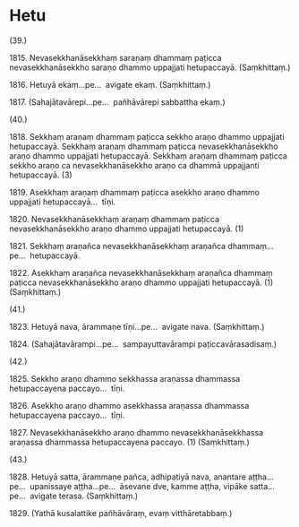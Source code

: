 

# Hetu





(39.)

1815\. Nevasekkhanāsekkhaṃ saraṇaṃ dhammaṃ paṭicca nevasekkhanāsekkho saraṇo dhammo uppajjati hetupaccayā. (Saṃkhittaṃ.)

1816\. Hetuyā ekaṃ…pe…  avigate ekaṃ. (Saṃkhittaṃ.)

1817\. (Sahajātavārepi…pe…  pañhāvārepi sabbattha ekaṃ.)

(40.)

1818\. Sekkhaṃ araṇaṃ dhammaṃ paṭicca sekkho araṇo dhammo uppajjati hetupaccayā. Sekkhaṃ araṇaṃ dhammaṃ paṭicca nevasekkhanāsekkho araṇo dhammo uppajjati hetupaccayā. Sekkhaṃ araṇaṃ dhammaṃ paṭicca sekkho araṇo ca nevasekkhanāsekkho araṇo ca dhammā uppajjanti hetupaccayā. (3)

1819\. Asekkhaṃ araṇaṃ dhammaṃ paṭicca asekkho araṇo dhammo uppajjati hetupaccayā…  tīṇi.

1820\. Nevasekkhanāsekkhaṃ araṇaṃ dhammaṃ paṭicca nevasekkhanāsekkho araṇo dhammo uppajjati hetupaccayā. (1)

1821\. Sekkhaṃ araṇañca nevasekkhanāsekkhaṃ araṇañca dhammaṃ…pe…  hetupaccayā.

1822\. Asekkhaṃ araṇañca nevasekkhanāsekkhaṃ araṇañca dhammaṃ paṭicca nevasekkhanāsekkho araṇo dhammo uppajjati hetupaccayā. (1) (Saṃkhittaṃ.)

(41.)

1823\. Hetuyā nava, ārammaṇe tīṇi…pe…  avigate nava. (Saṃkhittaṃ.)

1824\. (Sahajātavārampi…pe…  sampayuttavārampi paṭiccavārasadisaṃ.)

(42.)

1825\. Sekkho araṇo dhammo sekkhassa araṇassa dhammassa hetupaccayena paccayo…  tīṇi.

1826\. Asekkho araṇo dhammo asekkhassa araṇassa dhammassa hetupaccayena paccayo…  tīṇi.

1827\. Nevasekkhanāsekkho araṇo dhammo nevasekkhanāsekkhassa araṇassa dhammassa hetupaccayena paccayo. (1) (Saṃkhittaṃ.)

(43.)

1828\. Hetuyā satta, ārammaṇe pañca, adhipatiyā nava, anantare aṭṭha…pe…  upanissaye aṭṭha…pe…  āsevane dve, kamme aṭṭha, vipāke satta…pe…  avigate terasa. (Saṃkhittaṃ.)

1829\. (Yathā kusalattike pañhāvāraṃ, evaṃ vitthāretabbaṃ.)




